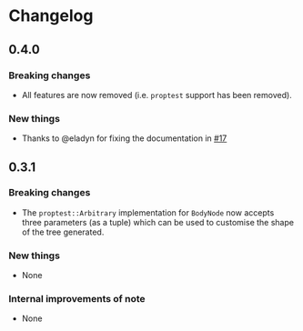 # Changelog

## 0.4.0

### Breaking changes

- All features are now removed (i.e. `proptest` support has been removed).

### New things

- Thanks to @eladyn for fixing the documentation in
  [#17](https://github.com/puck-rs/malvolio/pull/17)

## 0.3.1
### Breaking changes
 - The `proptest::Arbitrary` implementation for `BodyNode` now accepts three parameters (as a tuple)
 which can be used to customise the shape of the tree generated.
### New things
 - None
### Internal improvements of note
 - None
